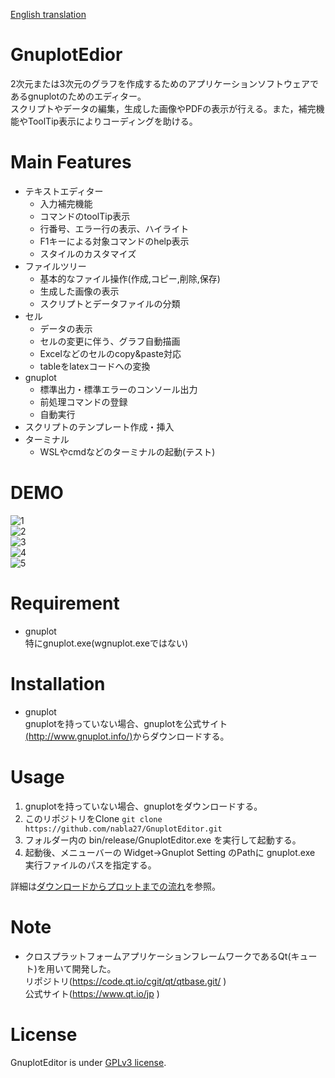 [English translation](./README-eg.md)

# GnuplotEdior

2次元または3次元のグラフを作成するためのアプリケーションソフトウェアであるgnuplotのためのエディター。<br>
スクリプトやデータの編集，生成した画像やPDFの表示が行える。また，補完機能やToolTip表示によりコーディングを助ける。

# Main Features

- テキストエディター
  - 入力補完機能
  - コマンドのtoolTip表示
  - 行番号、エラー行の表示、ハイライト
  - F1キーによる対象コマンドのhelp表示
  - スタイルのカスタマイズ
- ファイルツリー
  - 基本的なファイル操作(作成,コピー,削除,保存)
  - 生成した画像の表示
  - スクリプトとデータファイルの分類
- セル
  - データの表示
  - セルの変更に伴う、グラフ自動描画
  - Excelなどのセルのcopy&paste対応
  - tableをlatexコードへの変換
- gnuplot
  - 標準出力・標準エラーのコンソール出力
  - 前処理コマンドの登録
  - 自動実行
- スクリプトのテンプレート作成・挿入
- ターミナル
  - WSLやcmdなどのターミナルの起動(テスト)

# DEMO

![1](https://user-images.githubusercontent.com/63175080/226178701-be30c2c4-480f-4074-adec-bf1681592fef.png)
<br>
![2](https://user-images.githubusercontent.com/63175080/226178737-d5094f3c-23a7-4a5c-81cd-7cd4ec6d16cd.png)
<br>
![3](https://user-images.githubusercontent.com/63175080/226178760-182fb9fc-fcbd-49e7-b52e-21b820d61117.png)
<br>
![4](https://user-images.githubusercontent.com/63175080/226178764-781ce216-273e-4672-9ed0-2c6b8332f3e9.png)
<br>
![5](https://user-images.githubusercontent.com/63175080/226178768-8ba78d6f-db83-490e-b9f8-67857db7b943.png)
<br>

# Requirement

- gnuplot<br>
  特にgnuplot.exe(wgnuplot.exeではない)

# Installation

- gnuplot<br>
  gnuplotを持っていない場合、gnuplotを公式サイト[(http://www.gnuplot.info/)](http://www.gnuplot.info/)からダウンロードする。

# Usage

1. gnuplotを持っていない場合、gnuplotをダウンロードする。
2. このリポジトリをClone `git clone https://github.com/nabla27/GnuplotEditor.git`
3. フォルダー内の bin/release/GnuplotEditor.exe を実行して起動する。
4. 起動後、メニューバーの Widget->Gnuplot Setting のPathに gnuplot.exe 実行ファイルのパスを指定する。

詳細は[ダウンロードからプロットまでの流れ](./docs/ja/setup.md)を参照。

# Note

- クロスプラットフォームアプリケーションフレームワークであるQt(キュート)を用いて開発した。<br>
  リポジトリ(https://code.qt.io/cgit/qt/qtbase.git/ )<br>
  公式サイト(https://www.qt.io/jp )

# License

GnuplotEditor is under [GPLv3 license](https://www.gnu.org/licenses/gpl-3.0.en.html).
